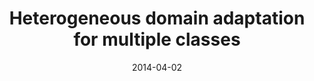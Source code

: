 ---
title: "Heterogeneous domain adaptation for multiple classes"
collection: conferences
permalink: /publication/Heterrogeneous
date: 2014-04-02
year: "2014"
venue: "Artificial Intelligence and Statistics"
city: 
state: ""
thumbnail: "masktrack.png"
teaser : 
authors: "Joey Tianyi Zhou, Ivor W Tsang, Sinno Jialin Pan, Mingkui Tan"
bibtex: Heterrogeneous.txt
uri:  http://proceedings.mlr.press/v33/zhou14.pdf
arxiv:
project: 
source:
poster:
data:
---